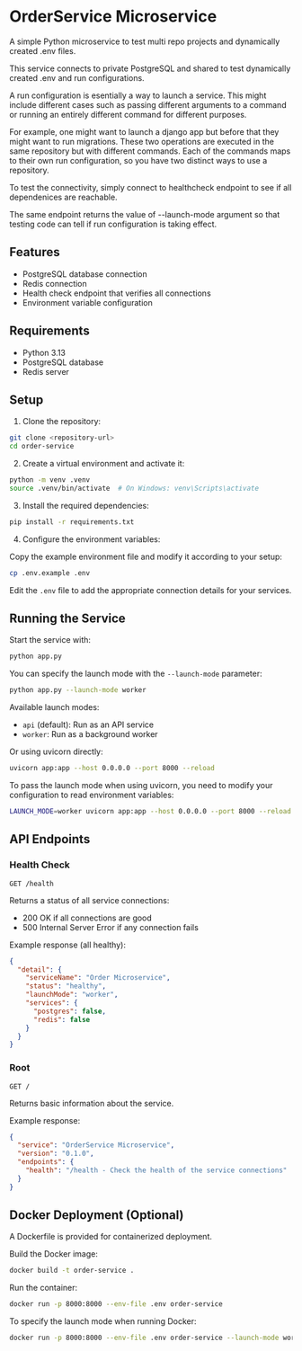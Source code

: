 # OrderService Microservice

A simple Python microservice to test multi repo projects and dynamically created .env files. 

This service connects to private PostgreSQL and shared to test dynamically created .env and run configurations.

A run configuration is esentially a way to launch a service. This might include different cases such as passing different arguments to a command or running an entirely different command for different purposes. 

For example, one might want to launch a django app but before that they might want to run migrations. These two operations are executed in the same repository but with different commands. Each of the commands maps to their own run configuration, so you have two distinct ways to use a repository. 

To test the connectivity, simply connect to healthcheck endpoint to see if all dependenices are reachable.

The same endpoint returns the value of --launch-mode argument so that testing code can tell if run configuration is taking effect. 


## Features

- PostgreSQL database connection
- Redis connection
- Health check endpoint that verifies all connections
- Environment variable configuration

## Requirements

- Python 3.13
- PostgreSQL database
- Redis server

## Setup

1. Clone the repository:

```bash
git clone <repository-url>
cd order-service
```

2. Create a virtual environment and activate it:

```bash
python -m venv .venv
source .venv/bin/activate  # On Windows: venv\Scripts\activate
```

3. Install the required dependencies:

```bash
pip install -r requirements.txt
```

4. Configure the environment variables:

Copy the example environment file and modify it according to your setup:

```bash
cp .env.example .env
```

Edit the `.env` file to add the appropriate connection details for your services.


## Running the Service

Start the service with:

```bash
python app.py
```

You can specify the launch mode with the `--launch-mode` parameter:

```bash
python app.py --launch-mode worker
```

Available launch modes:
- `api` (default): Run as an API service
- `worker`: Run as a background worker

Or using uvicorn directly:

```bash
uvicorn app:app --host 0.0.0.0 --port 8000 --reload
```

To pass the launch mode when using uvicorn, you need to modify your configuration to read environment variables:

```bash
LAUNCH_MODE=worker uvicorn app:app --host 0.0.0.0 --port 8000 --reload
```

## API Endpoints

### Health Check

`GET /health`

Returns a status of all service connections:
- 200 OK if all connections are good
- 500 Internal Server Error if any connection fails

Example response (all healthy):

```json
{
  "detail": {
    "serviceName": "Order Microservice",
    "status": "healthy",
    "launchMode": "worker",
    "services": {
      "postgres": false,
      "redis": false
    }
  }
}
```

### Root

`GET /`

Returns basic information about the service.

Example response:

```json
{
  "service": "OrderService Microservice",
  "version": "0.1.0",
  "endpoints": {
    "health": "/health - Check the health of the service connections"
  }
}
```

## Docker Deployment (Optional)

A Dockerfile is provided for containerized deployment.

Build the Docker image:

```bash
docker build -t order-service .
```

Run the container:

```bash
docker run -p 8000:8000 --env-file .env order-service
```

To specify the launch mode when running Docker:

```bash
docker run -p 8000:8000 --env-file .env order-service --launch-mode worker
```
